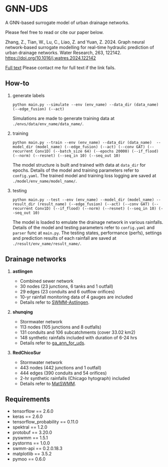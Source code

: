 # GNN-UDS
 A GNN-based surrogate model of urban drainage networks. 
 
 Please feel free to read or cite our paper below.

 Zhang, Z., Tian, W., Lu, C., Liao, Z. and Yuan, Z. 2024. Graph neural network-based surrogate modelling for real-time hydraulic prediction of urban drainage networks. Water Research, 263, 122142. https://doi.org/10.1016/j.watres.2024.122142

 [Full text](https://authors.elsevier.com/c/1jWvN9pi-e1Yo) Please contact me for full text if the link fails.

## How-to
1. generate labels

    ```
    python main.py --simulate --env (env_name) --data_dir (data_name) (--edge_fusion) (--act)
    ```

    Simulations are made to generate training data at `./envs/data/env_name/data_name/`.

2. training

    ```
    python main.py --train --env (env_name) --data_dir (data_name)  --model_dir (model_name) (--edge_fusion) (--act) (--conv GAT) (--recurrent Conv1D) (--batch_size 64) (--epochs 20000) (--if_flood) (--norm) (--resnet) (--seq_in 10) (--seq_out 10)
    ```

    The model structure is built and trained with data at `data_dir` for epochs. Details of the model and training parameters refer to `config.yaml`. The trained model and training loss logging are saved at `./model/env_name/model_name/`.

3. testing

    ```
    python main.py --test --env (env_name) --model_dir (model_name) --result_dir (result_name) (--edge_fusion) (--act) (--conv GAT) (--recurrent Conv1D) (--if_flood) (--norm) (--resnet) (--seq_in 10) (--seq_out 10)
    ```

    The model is loaded to emulate the drainage network in various rainfalls. Details of the model and testing parameters refer to `config.yaml` and `parser` func at `main.py`. The testing states, performance (perfs), settings and prediction results of each rainfall are saved at `./result/env_name/result_name/`.


## Drainage networks
1. **astlingen**
   - Combined sewer network
   - 30 nodes (23 junctions, 6 tanks and 1 outfall)
   - 29 edges (23 conduits and 6 outflow orifices)
   - 10-yr rainfall monitoring data of 4 gauges are included
   - Details refer to [SWMM-Astlingen](https://github.com/open-toolbox/SWMM-Astlingen).

3. **shunqing**
   - Stormwater network
   - 113 nodes (105 junctions and 8 outfalls)
   - 131 conduits and 106 subcatchments (cover 33.02 km2)
   - 148 synthetic rainfalls included with duration of 6-24 hrs
   - Details refer to [ga_ann_for_uds](https://github.com/lhmygis/ga_ann_for_uds).

5. **RedChicoSur**
   - Stormwater network
   - 443 nodes (442 junctions and 1 outfall)
   - 444 edges (390 conduits and 54 orifices)
   - 2-hr synthetic rainfalls (Chicago hytograph) included
   - Details refer to [MatSWMM](https://github.com/gandresr/MatSWMM).

## Requirements
- tensorflow == 2.6.0
- keras == 2.6.0
- tensorflow_probability == 0.11.0
- spektral == 1.2.0
- protobuf == 3.20.0
- pyswmm == 1.5.1
- pystorms == 1.0.0
- swmm-api == 0.2.0.18.3
- matplotlib == 3.5.2
- pymoo == 0.6.0
